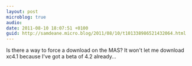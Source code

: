 ```yaml
---
layout: post
microblog: true
audio: 
date: 2011-08-10 18:07:51 +0100
guid: http://samdeane.micro.blog/2011/08/10/t101338986521432064.html
---
```

Is there a way to force a download on the MAS? It won't let me download xc4.1 because I've got a beta of 4.2 already...
